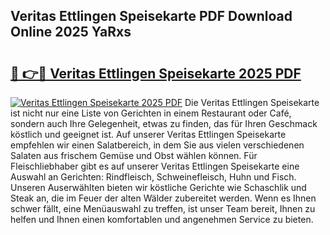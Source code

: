 ## Veritas Ettlingen Speisekarte PDF Download Online 2025 YaRxs

# <h2><a href="http://gc7afi.nevu.top/?p=Veritas+Ettlingen+Speisekarte">🔗 👉🔴 Veritas Ettlingen Speisekarte 2025 PDF</a></h2>

[![Veritas Ettlingen Speisekarte 2025 PDF](https://i.imgur.com/dBaPXMq.png)](http://gc7afi.nevu.top/?p=Veritas+Ettlingen+Speisekarte)
Die Veritas Ettlingen Speisekarte ist nicht nur eine Liste von Gerichten in einem Restaurant oder Café, sondern auch Ihre Gelegenheit, etwas zu finden, das für Ihren Geschmack köstlich und geeignet ist. Auf unserer Veritas Ettlingen Speisekarte empfehlen wir einen Salatbereich, in dem Sie aus vielen verschiedenen Salaten aus frischem Gemüse und Obst wählen können. Für Fleischliebhaber gibt es auf unserer Veritas Ettlingen Speisekarte eine Auswahl an Gerichten: Rindfleisch, Schweinefleisch, Huhn und Fisch. Unseren Auserwählten bieten wir köstliche Gerichte wie Schaschlik und Steak an, die im Feuer der alten Wälder zubereitet werden. Wenn es Ihnen schwer fällt, eine Menüauswahl zu treffen, ist unser Team bereit, Ihnen zu helfen und Ihnen einen komfortablen und angenehmen Service zu bieten.
